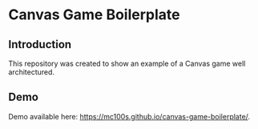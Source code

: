 # Canvas Game Boilerplate

## Introduction

This repository was created to show an example of a Canvas game well architectured.

## Demo 
Demo available here: https://mc100s.github.io/canvas-game-boilerplate/.